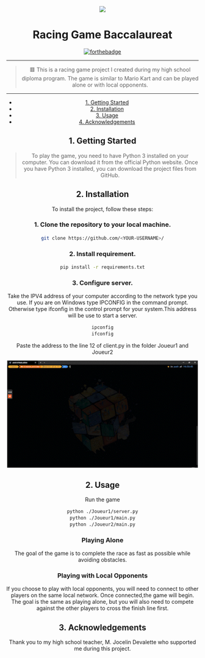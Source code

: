 <p align="center">
  <img src="docs/presentation.gif" width="1500">
</p>

<h1 align="center">Racing Game Baccalaureat</h1>

<div align="center">

[![forthebadge](https://forthebadge.com/images/badges/made-with-python.svg)](https://forthebadge.com)
<br />

<div />

---

> 🟥 This is a racing game project I created during my high school diploma program. The game is similar to Mario Kart and can be played alone or with local opponents.

---

- [1. Getting Started](#1-gettingstarted)
- [2. Installation](#2-installation)
- [3. Usage](#3-usage)
- [4. Acknowledgements](#4-acknowledgements)

## 1. Getting Started

> To play the game, you need to have Python 3 installed on your computer. You can download it from the official Python website. Once you have Python 3 installed, you can download the project files from GitHub.

## 2. Installation

To install the project, follow these steps:

### 1. Clone the repository to your local machine.

```bash
git clone https://github.com/<YOUR-USERNAME>/
```

### 2. Install requirement.

```bash
pip install -r requirements.txt
```

### 3. Configure server.

Take the IPV4 address of your computer according to the network type you use. If you are on Windows type IPCONFIG in the command prompt. Otherwise type ifconfig in the control prompt for your system.This address will be use to start a server.

```bash
ipconfig
ifconfig
```

Paste the address to the line 12 of client.py in the folder Joueur1 and Joueur2

<p align="center">
  <img src="docs/installation.gif" width="500">
</p>

## 2. Usage

Run the game

```bash
python ./Joueur1/server.py
python ./Joueur1/main.py
python ./Joueur2/main.py
```

### Playing Alone

The goal of the game is to complete the race as fast as possible while avoiding obstacles.

### Playing with Local Opponents

If you choose to play with local opponents, you will need to connect to other players on the same local network. Once connected,the game will begin. The goal is the same as playing alone, but you will also need to compete against the other players to cross the finish line first.

## 3. Acknowledgements

Thank you to my high school teacher, M. Jocelin Devalette who supported me during this project.
